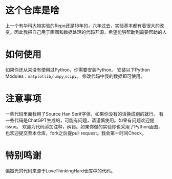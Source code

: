 # 这个仓库是啥
上一个有华科大物实验的Repo还是18年的，六年过去，实验基本都有着很大的改变。因此我把自己用于画图和数据处理的代码开源。希望能够帮助到需要帮助的人
# 如何使用
如果你还从来没有使用过Python，你需要安装Python。
安装以下Python Modules：`matplotlib`,`numpy`,`scipy`。
修改代码中我的数据即可使用。
# 注意事项
一些代码里面我用了Source Han Serif字体，如果你没有的话换成别的就行。
有一些代码是ChatGPT生成的，可能有问题，请谨慎使用。如果有问题欢迎提issue。
欢迎为代码添加注释，纠错。如果你做的实验你也采用了Python画图，也欢迎提交至本仓库，fork之后提pull request。我会第一时间Check。
# 特别鸣谢
偏振光的代码来源于LoveThinkingHard仓库中的代码。
